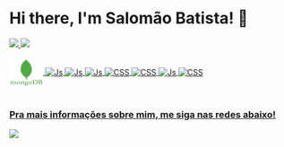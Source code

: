 <link rel="stylesheet" href="https://cdn.jsdelivr.net/gh/devicons/devicon@v2.15.1/devicon.min.css">

# Hi there, I'm Salomão Batista! 👋



 <div>
  <a href="https://github.com/Salomao123">
  <img height="180em" src="https://github-readme-stats.vercel.app/api?username=Salomao123&show_icons=true&theme=tokyonight&include_all_commits=true&count_private=true"/>
  <img height="180em" src="https://github-readme-stats.vercel.app/api/top-langs/?username=Salomao123&layout=compact&langs_count=6&theme=tokyonight"/>
</div>
<div style="display: inline_block"><br>
  <img  align="center" alt="Js" height="50" width="60"  src="https://raw.githubusercontent.com/devicons/devicon/master/icons/mongodb/mongodb-plain-wordmark.svg">
 <img  align="center" alt="Js" height="50" width="60" src="https://cdn.jsdelivr.net/gh/devicons/devicon/icons/react/react-original.svg" />      
 <img  align="center" alt="Js" height="50" width="60" src="https://cdn.jsdelivr.net/gh/devicons/devicon/icons/spring/spring-original-wordmark.svg" />
          
<img  align="center" alt="Js" height="50" width="60" src="https://cdn.jsdelivr.net/gh/devicons/devicon/icons/kubernetes/kubernetes-plain.svg" />
<img align="center" alt="CSS" height="50" width="60" src="https://cdn.jsdelivr.net/gh/devicons/devicon/icons/docker/docker-plain-wordmark.svg" />
          
<img  align="center" alt="CSS" height="70" width="80" src="https://cdn.jsdelivr.net/gh/devicons/devicon/icons/amazonwebservices/amazonwebservices-plain-wordmark.svg" />
<img  align="center" alt="Js" height="50" width="60" src="https://cdn.jsdelivr.net/gh/devicons/devicon/icons/typescript/typescript-original.svg" />  
 
  <img align="center" alt="CSS" height="70" width="60" src="https://cdn.jsdelivr.net/gh/devicons/devicon/icons/oracle/oracle-original.svg" />
</div>
 <br>
 
  ### Pra mais informações sobre mim, me siga nas redes abaixo!
 
<div> 
  <a href="https://www.linkedin.com/in/salomao123/" target="_blank"><img src="https://img.shields.io/badge/-LinkedIn-%230077B5?style=for-the-badge&logo=linkedin&logoColor=white" target="_blank"></a>
 

